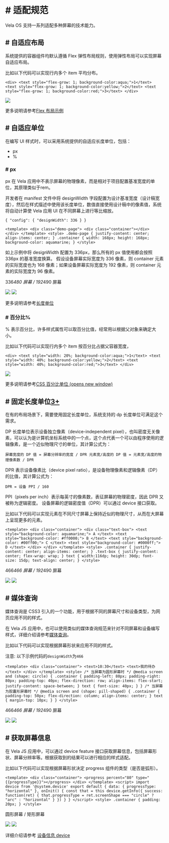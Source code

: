 <!-- 源地址: https://iot.mi.com/vela/quickapp/zh/guide/multi-screens/specs.html -->

# # 适配规范

Vela OS 支持一系列适配多种屏幕的技术能力。

## # 自适应布局

系统提供的容器组件均默认遵循 Flex 弹性布局规则，使用弹性布局可以实现屏幕自适应布局。

比如以下代码可以实现行内多个 item 平均分布。

``` <div> <text style="flex-grow: 1; background-color:aqua;">1</text> <text style="flex-grow: 1; background-color:yellow;">2</text> <text style="flex-grow: 1; background-color:red;">3</text> </div> ```

![](../../images/flex-items.3b8975ec.png)

更多说明请参考[Flex 布局示例](</vela/quickapp/zh/guide/framework/style/page-style-and-layout.html#flex-布局示例>)

## # 自适应单位

在编写 UI 样式时，可以采用系统提供的自适应长度单位，包括：

  * px
  * %

### # px

px 在 Vela 应用中不表示屏幕的物理像素，而是相对于项目配置基准宽度的单位，其原理类似于rem。

开发者在 manifest 文件中将 designWidth 字段配置为设计基准宽度（设计稿宽度），然后在样式描述中使用该长度单位，数值直接使用设计稿中的像素值，系统将自动计算使 Vela 应用 UI 在不同屏幕上进行等比缩放。

``` { "config": { "designWidth": 336 } } ```

``` <template> <div class="demo-page"> <div class="container"></div> </div> </template> <style> .demo-page { justify-content: center; align-items: center; } .container { width: 168px; height: 168px; background-color: aquamarine; } </style> ```

如上示例中将 designWidth 配置为 336px，那么所有的 px 值使用都会按照 336px 的基准宽度换算。 假设设备屏幕实际宽度为 336 像素，则 container 元素的实际宽度也为 168 像素；如果设备屏幕实际宽度为 192 像素，则 container 元素的实际宽度为 96 像素。

336*480 屏幕 / 192*490 屏幕

![](../../images/px-demo2.2c72f2b4.png) ![](../../images/px-demo1.e4708ec4.png)

更多说明请参考[长度单位](</vela/quickapp/zh/guide/framework/style/page-style-and-layout.html#长度单位>)

### # 百分比%

% 表示百分比，许多样式属性可以取百分比值，经常用以根据父对象来确定大小。

比如以下代码可以实现行内多个 item 按百分比占据父容器宽度，

``` <div> <text style="width: 20%; background-color:aqua;">1</text> <text style="width: 40%; background-color:yellow;">2</text> <text style="width: 40%; background-color:red;">3</text> </div> ```

![](../../images/percent.f4459edc.png)

更多说明请参考[CSS 百分比单位 (opens new window)](<https://developer.mozilla.org/zh-CN/docs/Web/CSS/percentage>)

## # 固定长度单位[3+](</vela/quickapp/zh/guide/version/APILevel3>)

在有的布局场景下，需要使用固定长度单位，系统支持的 dp 长度单位可满足这个需求。

DP 长度单位表示设备独立像素（device-independent pixel），也叫密度无关像素，可以认为是计算机坐标系统中的一个点，这个点代表一个可以由程序使用的逻辑像素，是一个近似物理尺寸的单位，其计算公式为：

``` 屏幕宽度的 DP 值 = 屏幕分辨率的宽度 / DPR 元素宽/高度的 DP 值 = 元素宽/高度的物理像素数 / DPR ```

DPR 表示设备像素比（device pixel ratio），是设备物理像素和逻辑像素（DP）的比值，其计算公式为：

``` DPR = 设备 PPI / 160 ```

PPI（pixels per inch）表示每英寸的像素数，表征屏幕的物理密度，因此 DPR 又被称为逻辑密度。 设备屏幕的逻辑密度值（DPR）可以通过 device 接口获取。

比如以下代码可以实现元素在不同尺寸屏幕上保持近似的物理尺寸，从而在大屏幕上呈现更多的元素。

``` <template> <div class="container"> <div class="text-box"> <text style="background-color: aquamarine;"> A </text> <text style="background-color: #ff0000;"> B </text> <text style="background-color: #00ff00;"> C </text> <text style="background-color: #0000ff;"> D </text> </div> </div> </template> <style> .container { justify-content: center; align-items: center; } .text-box { justify-content: center; flex-wrap: wrap; } text { width:116dp; height: 30dp; font-size: 15dp; text-align: center; } </style> ```

466*466 屏幕 / 192*490 屏幕

![](../../images/dp-demo1.e8ec3d24.png) ![](../../images/dp-demo2.36b01285.png)

## # 媒体查询

媒体查询是 CSS3 引入的一个功能，用于根据不同的屏幕尺寸和设备类型，为网页应用不同的样式。

在 Vela JS 应用中，也可以使用类似的媒体查询规范来针对不同屏幕和设备编写样式，详细介绍请参考[媒体查询](</vela/quickapp/zh/guide/framework/style/media-query.html>)。

比如以下代码可以实现根据屏幕形状来应用不同的样式。

注意: 以下示例代码的`designWidth`为`466`

``` <template> <div class="container"> <text>10:30</text> <text>我的待办</text> </div> </template> <style> /* 当屏幕为圆形屏幕时 */ @media screen and (shape: circle) { .container { padding-left: 80px; padding-right: 80px; padding-top: 40px; flex-direction: row; align-items: flex-start; justify-content: space-between; } text { font-size: 40px; } } /* 当屏幕为胶囊形屏幕时 */ @media screen and (shape: pill-shaped) { .container { padding-top: 50px; flex-direction: column; align-items: center; } text { margin-top: 10px; } } </style> ```

466*466 屏幕 / 192*490 屏幕

![](../../images/mediaquery-demo2.e7e97e65.png) ![](../../images/mediaquery-demo1.f4d719b5.png)

## # 获取屏幕信息

在 Vela JS 应用中，可以通过 device feature 接口获取屏幕信息，包括屏幕形状、屏幕分辨率等。根据获取到的结果可以进行相应的样式适配。

比如以下代码可以实现根据屏幕形状决定 progress 组件的类型（是否是弧形）。

``` <template> <div class="container"> <progress percent="80" type="{{progressType}}"></progress> </div> </template> <script> import device from '@system.device' export default { data: { progressType: "horizontal" }, onInit() { const that = this device.getInfo({ success: function(ret) { that.progressType = ret.screenShape === "circle" ? "arc" : "horizontal" } }) } } </script> <style> .container { padding: 20px; } </style> ```

圆形屏幕 / 矩形屏幕

![](../../images/shape-circle.e0129e63.png) ![](../../images/shape-rect.7604893f.png)

详细介绍请参考 [设备信息 device](</vela/quickapp/zh/features/basic/device.html>)
